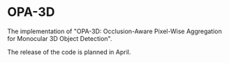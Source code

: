 # OPA-3D
The implementation of "OPA-3D: Occlusion-Aware Pixel-Wise Aggregation for Monocular 3D Object Detection".

The release of the code is planned in April.
